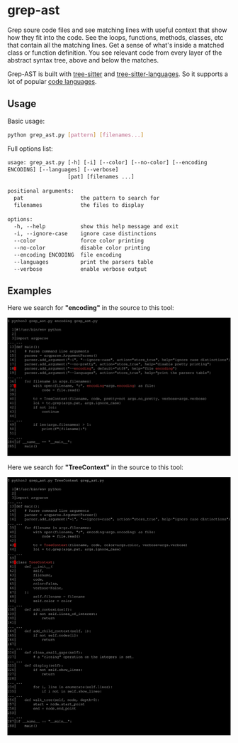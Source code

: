 # grep-ast

Grep soure code files and see matching lines with
useful context that show how they fit into the code.
See the loops, functions, methods, classes, etc
that contain all the matching lines.
Get a sense of what's inside a matched class or function definition.
You see relevant code from every layer of the
abstract syntax tree, above and below the matches.

Grep-AST is built with [tree-sitter](https://tree-sitter.github.io/tree-sitter/) and
[tree-sitter-languages](https://github.com/grantjenks/py-tree-sitter-languages).
So it supports a lot of popular [code languages](https://github.com/paul-gauthier/grep-ast/blob/main/parsers.py).

## Usage

Basic usage:

```bash
python grep_ast.py [pattern] [filenames...]
```

Full options list:

```
usage: grep_ast.py [-h] [-i] [--color] [--no-color] [--encoding ENCODING] [--languages] [--verbose]
                   [pat] [filenames ...]

positional arguments:
  pat                  the pattern to search for
  filenames            the files to display

options:
  -h, --help           show this help message and exit
  -i, --ignore-case    ignore case distinctions
  --color              force color printing
  --no-color           disable color printing
  --encoding ENCODING  file encoding
  --languages          print the parsers table
  --verbose            enable verbose output
```

## Examples

Here we search for **"encoding"** in the source to this tool:

<p align="center">
  <img src="assets/screenshot.svg" alt="aider screencast">
</p>

Here we search for **"TreeContext"** in the source to this tool:

<p align="center">
  <img src="assets/screenshot2.svg" alt="aider screencast">
</p>
